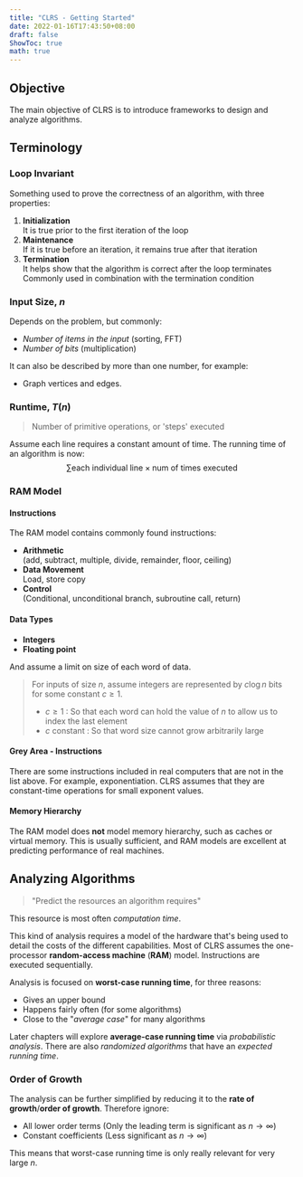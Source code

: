```yaml
---
title: "CLRS - Getting Started"
date: 2022-01-16T17:43:50+08:00
draft: false
ShowToc: true
math: true
---
```


## Objective

The main objective of CLRS is to introduce  frameworks to design and analyze algorithms.



## Terminology

### Loop Invariant

Something used to prove the correctness of an algorithm, with three properties:

1. **Initialization** \
   It is true prior to the first iteration of the loop
2. **Maintenance** \
   If it is true before an iteration, it remains true after that iteration
3. **Termination** \
   It helps show that the algorithm is correct after the loop terminates \
   Commonly used in combination with the termination condition

### Input Size, $n$

Depends on the problem, but commonly:

- *Number of items in the input* (sorting, FFT)
- *Number of bits* (multiplication)

It can also be described by more than one number, for example:

- Graph vertices and edges.

### Runtime, $T(n)$

> Number of primitive operations, or 'steps' executed

Assume each line requires a constant amount of time. The running time of an algorithm is now:
$$
\sum \text{each individual line} \times \text{num of times executed}
$$
 

### RAM Model

#### Instructions

The RAM model contains commonly found instructions:

- **Arithmetic** \
  (add, subtract, multiple, divide, remainder, floor, ceiling)
- **Data Movement** \
  Load, store copy
- **Control** \
  (Conditional, unconditional branch, subroutine call, return)

#### Data Types

- **Integers**
- **Floating point**

And assume a limit on size of each word of data.

> For inputs of size $n$, assume integers are represented by $c \log n$ bits for some constant $c \geq 1$.
>
> - $c \geq 1$ : So that each word can hold the value of $n$ to allow us to index the last element
> - $c$ constant : So that word size cannot grow arbitrarily large

#### Grey Area - Instructions

There are some instructions included in real computers that are not in the list above. For example, exponentiation. CLRS assumes that they are constant-time operations for small exponent values.

#### Memory Hierarchy

The RAM model does **not** model memory hierarchy, such as caches or virtual memory. This is usually sufficient, and RAM models are excellent at predicting performance of real machines.



## Analyzing Algorithms

>  "Predict the resources an algorithm requires"

This resource is most often *computation time*. 

This kind of analysis requires a model of the hardware that's being used to detail the costs of the different capabilities. Most of CLRS assumes the one-processor **random-access machine** (**RAM**) model. Instructions are executed sequentially.

Analysis is focused on **worst-case running time**, for three reasons:

- Gives an upper bound
- Happens fairly often (for some algorithms)
- Close to the "*average case*" for many algorithms

Later chapters will explore **average-case running time** via *probabilistic analysis*. There are also *randomized algorithms* that have an *expected running time*.



### Order of Growth

The analysis can be further simplified by reducing it to the **rate of growth**/**order of growth**. Therefore ignore:

- All lower order terms
  (Only the leading term is significant as $n \rightarrow \infty$)
- Constant coefficients
  (Less significant as $n \rightarrow \infty$)

This means that worst-case running time is only really relevant for very large $n$.
